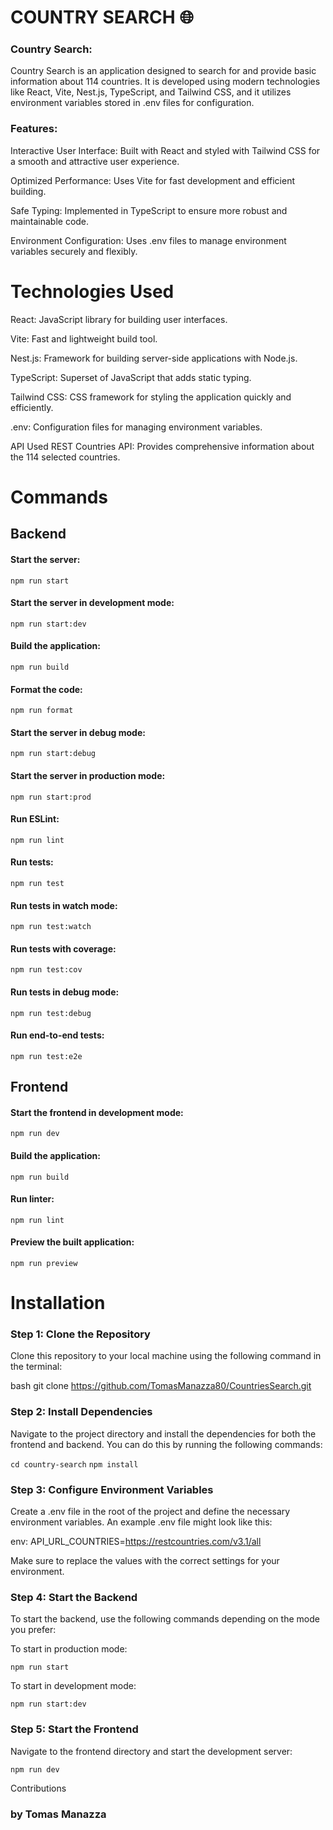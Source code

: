 
# COUNTRY SEARCH 🌐

### Country Search:

Country Search is an application designed to search for and provide basic information about 114 countries. It is developed using modern technologies like React, Vite, Nest.js, TypeScript, and Tailwind CSS, and it utilizes environment variables stored in .env files for configuration.

### Features:

Interactive User Interface: Built with React and styled with Tailwind CSS for a smooth and attractive user experience.

Optimized Performance: Uses Vite for fast development and efficient building.

Safe Typing: Implemented in TypeScript to ensure more robust and maintainable code.

Environment Configuration: Uses .env files to manage environment variables securely and flexibly.

# Technologies Used
React: JavaScript library for building user interfaces.

Vite: Fast and lightweight build tool.

Nest.js: Framework for building server-side applications with Node.js.

TypeScript: Superset of JavaScript that adds static typing.

Tailwind CSS: CSS framework for styling the application quickly and efficiently.

.env: Configuration files for managing environment variables.

API Used
REST Countries API: Provides comprehensive information about the 114 selected countries.


# Commands

## Backend
#### Start the server:

`npm run start`

#### Start the server in development mode:

`npm run start:dev`


#### Build the application:

`npm run build`

#### Format the code:

`npm run format`

#### Start the server in debug mode:

`npm run start:debug`

#### Start the server in production mode:

`npm run start:prod`

#### Run ESLint:

`npm run lint`

#### Run tests:

`npm run test`

#### Run tests in watch mode:

`npm run test:watch`

#### Run tests with coverage:

`npm run test:cov`
#### Run tests in debug mode:


`npm run test:debug`

#### Run end-to-end tests:

`npm run test:e2e`

## Frontend

#### Start the frontend in development mode:

`npm run dev`

#### Build the application:

`npm run build`

#### Run linter:

`npm run lint`

#### Preview the built application:

`npm run preview`


# Installation
### Step 1: Clone the Repository

Clone this repository to your local machine using the following command in the terminal:

bash
git clone https://github.com/TomasManazza80/CountriesSearch.git

### Step 2: Install Dependencies
Navigate to the project directory and install the dependencies for both the frontend and backend. You can do this by running the following commands:


`cd country-search`
`npm install`

### Step 3: Configure Environment Variables
Create a .env file in the root of the project and define the necessary environment variables. An example .env file might look like this:

env:
API_URL_COUNTRIES=https://restcountries.com/v3.1/all

Make sure to replace the values with the correct settings for your environment.

### Step 4: Start the Backend

To start the backend, use the following commands depending on the mode you prefer:

To start in production mode:


`npm run start`

To start in development mode:

`npm run start:dev`

### Step 5: Start the Frontend
Navigate to the frontend directory and start the development server:


`npm run dev`

Contributions

### by Tomas Manazza